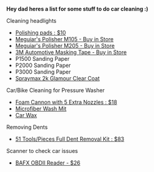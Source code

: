 <!--- https://akirameru.github.io/list/ -->
**Hey dad heres a list for some stuff to do car cleaning :)**

Cleaning headlights
- [Polishing pads : $10](https://www.amazon.com/gp/product/B076ZJMHB1/ref=as_li_tl?ie=UTF8&camp=1789&creative=9325&creativeASIN=B076ZJMHB1&linkCode=as2&tag=legitstreetca-20&linkId=ae92e3257e5680ed445894276338439e%22%3ECar%20Foam%20Drill%20Polishing%20Pad%20Kit%2022%20PCS,%203%20Inch%20Buffing%20Pads%3C/a%3E%3Cimg%20src=)
- [Meguiar's Polisher M105 - Buy in Store](https://www.amazon.com/Meguiars-Mirror-Glaze-Ultra-Cut-Compound/dp/B001O7PNW8)
- [Meguiar's Polisher M205 - Buy in Store](https://www.amazon.com/Meguiars-Mirror-Glaze-Finishing-Polish/dp/B001O7PNXC)
- [3M Automotive Masking Tape - Buy in Store](https://www.amazon.com/3M-03433-Automotive-Performance-Masking/dp/B004IJVYA4/ref=as_li_ss_tl?ie=UTF8&qid=1528130982&sr=8-5&keywords=3M+Automotive+Tape&linkCode=ll1&tag=milanmastra08-20&linkId=a058989891e6e86a9715afa00286566f)
- P1500 Sanding Paper
- P2000 Sanding Paper
- P3000 Sanding Paper
- [Spraymax 2k Glamour Clear Coat](https://www.amazon.com/SprayMax-Glamour-Gloss-Aerosol-Clear/dp/B0082LJMC6/ref=as_li_ss_tl?ie=UTF8&qid=1529256431&sr=8-2&keywords=2k+spray+paint&linkCode=sl1&tag=chri0e2-20&linkId=bc47040a416fed3b369c17f901c256a1)

Car/Bike Cleaning for Pressure Washer
- [Foam Cannon with 5 Extra Nozzles : $18](https://www.amazon.com/Twinkle-Star-Cannon-Connector-Pressure/dp/B0798NQTQS/ref=sr_1_7?ie=UTF8&qid=1548660144&sr=8-7&keywords=foam+cannon)
- [Microfiber Wash Mit](https://www.amazon.com/MR-SIGA-Microfiber-Wash-Mitt-Yellow/dp/B01LEBR4H0/ref=pd_lpo_vtph_263_tr_img_2?_encoding=UTF8&psc=1&refRID=AXCE6V92QZ0998QRK73Z)
- [Car Wax](https://www.amazon.com/gp/product/B000AP8DZY/ref=as_li_tl?ie=UTF8&camp=1789&creative=390957&creativeASIN=B000AP8DZY&linkCode=as2&tag=chri0e2-20&linkId=MS4HBBWOR43ALKUU)

Removing Dents
- [51 Tools/Pieces Full Dent Removal Kit : $83](https://www.amazon.com/Super-Restore-Paintless-Repair-Puller/dp/B013D9QOI6/ref=as_li_ss_tl?ie=UTF8&linkCode=sl1&tag=kakavto00-20&linkId=fe2618926eddb245cb866a8516a5711b)

Scanner to check car issues
- [BAFX OBDII Reader - $26](https://www.amazon.com/BAFX-Products-Bluetooth-Diagnostic-Scanner/dp/B078K54MT5?th=1)
